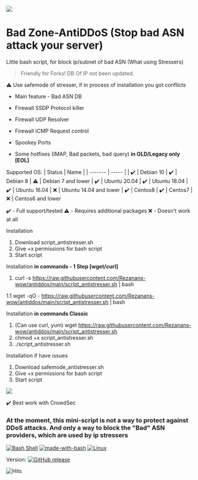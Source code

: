 ![](https://i.imgur.com/dlby7pI.png)
# Bad Zone-AntiDDoS (Stop bad ASN attack your server)
Little bash script, for block ip/subnet of bad ASN (What using Stressers)
> Friendly for Forks!
> DB Of IP not been updated.

⚠️ Use safemode of stresser, if in process of installation you got conflicts

* Main feature - Bad ASN DB
* Firewall SSDP Protocol killer 
* Firewall UDP Resolver 
* Firewall ICMP Request control
* Spookey Ports 

* Some hotfixes (IMAP, Bad packets, bad query) <b>in OLD/Legacy only [EOL]</b>

Supported OS:
| Status | Name |
| ------- | ----- |
| ✔️ | Debian 10 
| ✔️ | Debian 8 
| ⚠️ | Debian 7 and lower 
| ✔️ | Ubuntu 20.04
| ✔️ | Ubuntu 18.04
| ✔️ | Ubuntu 16.04
| ❌ | Ubuntu 14.04 and lower
| ✔️ | Centos8
| ✔️ | Centos7
| ❌ | Centos6 and lower



 ✔️ - Full support/tested
 ⚠️ - Requires additional packages
 ❌ - Doesn't work at all

Installation
1. Download script_antistresser.sh 
2. Give +x permissions for bash script
3. Start script

Installation <b>in commands - 1 Step [wget/curl]</b>
1. curl -s https://raw.githubusercontent.com/Rezanans-wow/antiddos/main/script_antistresser.sh | bash

1.1 wget -qO - https://raw.githubusercontent.com/Rezanans-wow/antiddos/main/script_antistresser.sh | bash

Installation <b>in commands Classic</b>
1. (Can use curl, yum) wget https://raw.githubusercontent.com/Rezanans-wow/antiddos/main/script_antistresser.sh
2. chmod +x script_antistresser.sh
3. ./script_antistresser.sh

Installation if have issues
1. Download safemode_antistresser.sh
2. Give +x permissions for bash script
3. Start script

[![](https://i.imgur.com/s7SjO6m.png)](https://github.com/Rezanans-wow/BZ-antiddos/wiki/Cron-jobs)

✔️ Best work with CrowdSec
<h3>At the moment, this mini-script is not a way to protect against DDoS attacks. And only a way to block the "Bad" ASN providers, which are used by ip stressers</h3>

[![Bash Shell](https://badges.frapsoft.com/bash/v1/bash.png?v=103)](https://github.com/ellerbrock/open-source-badges/) [![made-with-bash](https://img.shields.io/badge/Made%20with-Bash-1f425f.svg)](https://www.gnu.org/software/bash/)
[![Linux](https://svgshare.com/i/Zhy.svg)](https://svgshare.com/i/Zhy.svg)

Version: [![GitHub release](https://img.shields.io/github/release/Naereen/StrapDown.js.svg)](https://github.com/Rezanans-wow/BZ-antiddos/blob/main/script_antistresser.sh)


![Hits](https://hitcounter.pythonanywhere.com/count/tag.svg?url=https://github.com/Rezanans-wow/BZ-antiddos/)

